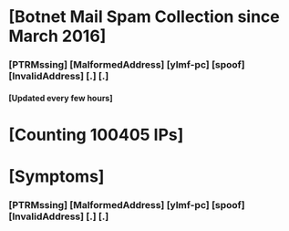 # [Botnet Mail Spam Collection since March 2016]
### [PTRMssing] [MalformedAddress] [ylmf-pc] [spoof] [InvalidAddress] [.] [.]
#### [Updated every few hours]

# [Counting 100405 IPs]

# [Symptoms] 
###   [PTRMssing] [MalformedAddress] [ylmf-pc] [spoof] [InvalidAddress] [.] [.]
